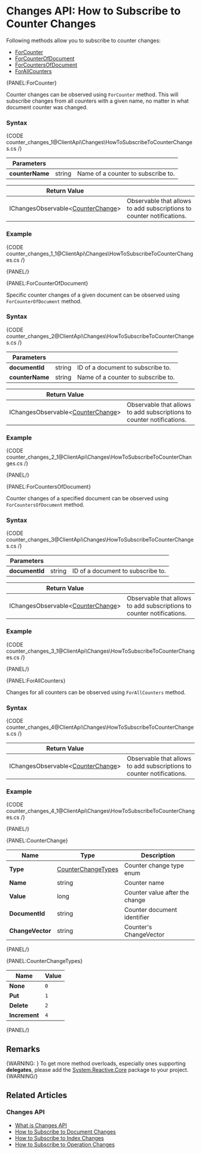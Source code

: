 # Changes API: How to Subscribe to Counter Changes

Following methods allow you to subscribe to counter changes:

- [ForCounter](../../client-api/changes/how-to-subscribe-to-counter-changes#forcounter)
- [ForCounterOfDocument](../../client-api/changes/how-to-subscribe-to-counter-changes#forcounterofdocument)
- [ForCountersOfDocument](../../client-api/changes/how-to-subscribe-to-counter-changes#forcountersofdocument)
- [ForAllCounters](../../client-api/changes/how-to-subscribe-to-counter-changes#forallcounters)

{PANEL:ForCounter}

Counter changes can be observed using `ForCounter` method. This will subscribe changes from all counters with a given name, no matter in what document counter was changed.

### Syntax

{CODE counter_changes_1@ClientApi\Changes\HowToSubscribeToCounterChanges.cs /}

| Parameters | | |
| ------------- | ------------- | ----- |
| **counterName** | string | Name of a counter to subscribe to. |

| Return Value | |
| ------------- | ----- |
| IChangesObservable<[CounterChange](../../client-api/changes/how-to-subscribe-to-counter-changes#counterchange)> | Observable that allows to add subscriptions to counter notifications. |

### Example

{CODE counter_changes_1_1@ClientApi\Changes\HowToSubscribeToCounterChanges.cs /}

{PANEL/}

{PANEL:ForCounterOfDocument}

Specific counter changes of a given document can be observed using `ForCounterOfDocument` method.

### Syntax

{CODE counter_changes_2@ClientApi\Changes\HowToSubscribeToCounterChanges.cs /}

| Parameters | | |
| ------------- | ------------- | ----- |
| **documentId** | string | ID of a document to subscribe to. |
| **counterName** | string | Name of a counter to subscribe to. |

| Return Value | |
| ------------- | ----- |
| IChangesObservable<[CounterChange](../../client-api/changes/how-to-subscribe-to-counter-changes#counterchange)> | Observable that allows to add subscriptions to counter notifications. |

### Example

{CODE counter_changes_2_1@ClientApi\Changes\HowToSubscribeToCounterChanges.cs /}

{PANEL/}

{PANEL:ForCountersOfDocument}

Counter changes of a specified document can be observed using `ForCountersOfDocument` method.

### Syntax

{CODE counter_changes_3@ClientApi\Changes\HowToSubscribeToCounterChanges.cs /}

| Parameters | | |
| ------------- | ------------- | ----- |
| **documentId** | string | ID of a document to subscribe to. |

| Return Value | |
| ------------- | ----- |
| IChangesObservable<[CounterChange](../../client-api/changes/how-to-subscribe-to-counter-changes#counterchange)> | Observable that allows to add subscriptions to counter notifications. |

### Example

{CODE counter_changes_3_1@ClientApi\Changes\HowToSubscribeToCounterChanges.cs /}

{PANEL/}

{PANEL:ForAllCounters}

Changes for all counters can be observed using `ForAllCounters` method.

### Syntax

{CODE counter_changes_4@ClientApi\Changes\HowToSubscribeToCounterChanges.cs /}

| Return Value | |
| ------------- | ----- |
| IChangesObservable<[CounterChange](../../client-api/changes/how-to-subscribe-to-counter-changes#counterchange)> | Observable that allows to add subscriptions to counter notifications. |

### Example

{CODE counter_changes_4_1@ClientApi\Changes\HowToSubscribeToCounterChanges.cs /}

{PANEL/}

{PANEL:CounterChange}

| Name | Type | Description |
| ------------- | ------------- | ----- |
| **Type** | [CounterChangeTypes](../../client-api/changes/how-to-subscribe-to-counter-changes#counterchangetypes) | Counter change type enum |
| **Name** | string | Counter name |
| **Value** | long | Counter value after the change |
| **DocumentId** | string | Counter document identifier |
| **ChangeVector** | string | Counter's ChangeVector|

{PANEL/}

{PANEL:CounterChangeTypes}

| Name | Value |
| ---- | ----- |
| **None** | `0` |
| **Put** | `1` |
| **Delete** | `2` |
| **Increment** | `4` |

{PANEL/}

## Remarks

{WARNING: }
To get more method overloads, especially ones supporting **delegates**, please add the 
[System.Reactive.Core](https://www.nuget.org/packages/System.Reactive.Core/) package to your project.  
{WARNING/}

## Related Articles

### Changes API

- [What is Changes API](../../client-api/changes/what-is-changes-api)
- [How to Subscribe to Document Changes](../../client-api/changes/what-is-changes-api)
- [How to Subscribe to Index Changes](../../client-api/changes/how-to-subscribe-to-index-changes)
- [How to Subscribe to Operation Changes](../../client-api/changes/how-to-subscribe-to-operation-changes)
